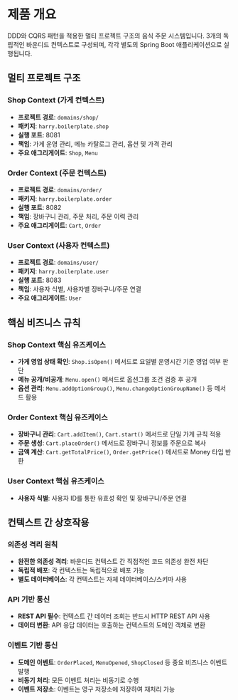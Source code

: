 # 제품 개요

DDD와 CQRS 패턴을 적용한 멀티 프로젝트 구조의 음식 주문 시스템입니다. 3개의 독립적인 바운디드 컨텍스트로 구성되며, 각각 별도의 Spring Boot 애플리케이션으로 실행됩니다.

## 멀티 프로젝트 구조

### Shop Context (가게 컨텍스트)
- **프로젝트 경로**: `domains/shop/`
- **패키지**: `harry.boilerplate.shop`
- **실행 포트**: 8081
- **책임**: 가게 운영 관리, 메뉴 카탈로그 관리, 옵션 및 가격 관리
- **주요 애그리게이트**: `Shop`, `Menu`

### Order Context (주문 컨텍스트)
- **프로젝트 경로**: `domains/order/`
- **패키지**: `harry.boilerplate.order`
- **실행 포트**: 8082
- **책임**: 장바구니 관리, 주문 처리, 주문 이력 관리
- **주요 애그리게이트**: `Cart`, `Order`

### User Context (사용자 컨텍스트)
- **프로젝트 경로**: `domains/user/`
- **패키지**: `harry.boilerplate.user`
- **실행 포트**: 8083
- **책임**: 사용자 식별, 사용자별 장바구니/주문 연결
- **주요 애그리게이트**: `User`

## 핵심 비즈니스 규칙

### Shop Context 핵심 유즈케이스
- **가게 영업 상태 확인**: `Shop.isOpen()` 메서드로 요일별 운영시간 기준 영업 여부 판단
- **메뉴 공개/비공개**: `Menu.open()` 메서드로 옵션그룹 조건 검증 후 공개
- **옵션 관리**: `Menu.addOptionGroup()`, `Menu.changeOptionGroupName()` 등 메서드 활용

### Order Context 핵심 유즈케이스
- **장바구니 관리**: `Cart.addItem()`, `Cart.start()` 메서드로 단일 가게 규칙 적용
- **주문 생성**: `Cart.placeOrder()` 메서드로 장바구니 정보를 주문으로 복사
- **금액 계산**: `Cart.getTotalPrice()`, `Order.getPrice()` 메서드로 Money 타입 반환

### User Context 핵심 유즈케이스
- **사용자 식별**: 사용자 ID를 통한 유효성 확인 및 장바구니/주문 연결

## 컨텍스트 간 상호작용

### 의존성 격리 원칙
- **완전한 의존성 격리**: 바운디드 컨텍스트 간 직접적인 코드 의존성 완전 차단
- **독립적 배포**: 각 컨텍스트는 독립적으로 배포 가능
- **별도 데이터베이스**: 각 컨텍스트는 자체 데이터베이스/스키마 사용

### API 기반 통신
- **REST API 필수**: 컨텍스트 간 데이터 조회는 반드시 HTTP REST API 사용
- **데이터 변환**: API 응답 데이터는 호출하는 컨텍스트의 도메인 객체로 변환

### 이벤트 기반 통신
- **도메인 이벤트**: `OrderPlaced`, `MenuOpened`, `ShopClosed` 등 중요 비즈니스 이벤트 발행
- **비동기 처리**: 모든 이벤트 처리는 비동기로 수행
- **이벤트 저장소**: 이벤트는 영구 저장소에 저장하여 재처리 가능